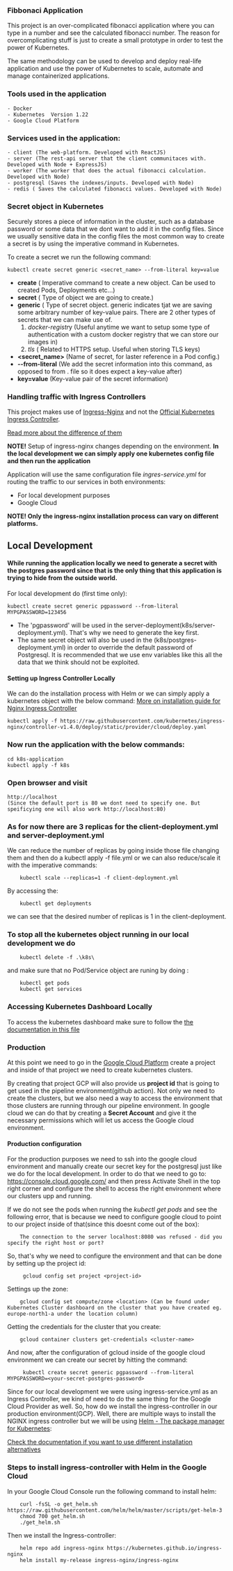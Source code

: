 ### Fibbonaci Application

This project is an over-complicated fibonacci application where you can type in a number and see the calculated fibonacci number.
The reason for overcomplicating stuff is just to create a small prototype in order to test the power of Kubernetes.

The same methodology can be used to develop and deploy real-life application and use the power of Kubernetes to scale, automate and manage containerized applications. 

### Tools used in the application 
    - Docker 
    - Kubernetes  Version 1.22
    - Google Cloud Platform

### Services used in the application:
    - client (The web-platform. Developed with ReactJS)
    - server (The rest-api server that the client communitaces with. Developed with Node + ExpressJS)
    - worker (The worker that does the actual fibonacci calculation. Developed with Node)
    - postgresql (Saves the indexes/inputs. Developed with Node)
    - redis ( Saves the calculated fibonacci values. Developed with Node) 

### Secret object in Kubernetes

Securely stores a piece of information in the cluster, such as a database password or some data that we dont want to add it in the config files.
Since we usually sensitive data in the config files the most common way to create a secret is by using the imperative command in Kubernetes. 

To create a secret we run the following command:

    kubectl create secret generic <secret_name> --from-literal key=value

  - **create** ( Imperative command to create a new object. Can be used to created Pods, Deployments etc...)
  - **secret** ( Type of object we are going to create.)
  - **generic** ( Type of secret object. generic indicates tjat we are saving some arbitrary number of key-value pairs. There are 2 other types of secrets that we can make use of.
    1. *docker-registr*y (Useful anytime we want to setup some type of authentication with a custom docker registry that we can store our images in)
    2. _tls_ ( Related to HTTPS setup. Useful when storing TLS keys)
  - **<secret_name>** (Name of secret, for laster reference in a Pod config.)
  - **--from-literal** (We add the secret information into this command, as opposed to from . file so it does expect a key-value after)
  - **key=value** (Key-value pair of the secret information)


### Handling traffic with Ingress Controllers 

This project makes use of [Ingress-Nginx](https://github.com/kubernetes/ingress-nginx) and not the [Official Kubernetes Ingress Controller](https://github.com/nginxinc/kubernetes-ingress).

[Read more about the difference of them](https://grigorkh.medium.com/there-are-two-nginx-ingress-controllers-for-k8s-what-44c7b548e678)

**NOTE!**
Setup of ingress-nginx changes depending on the environment.
**In the local development we can simply apply one kubernetes config file and then run the application**

Application will use the same configuration file _ingres-service.yml_ for routing the traffic to our services in both environments:
 - For local development purposes
 - Google Cloud 

**NOTE! Only the ingress-nginx installation process can vary on different platforms.**

## Local Development 

#### While running the application locally we need to generate a secret with the postgres password since that is the only thing that this application is trying to hide from the outside world.
For local development do (first time only):

    kubectl create secret generic pgpassword --from-literal MYPGPASSWORD=123456

 - The 'pgpassword' will be used in the server-deployment(k8s/server-deployment.yml). That's why we need to generate the key first.
 - The same secret object will also be used in the (k8s/postgres-deployment.yml) in order to override the default password of Postgresql.
 It is recommended that we use env variables like this all the data that we think should not be exploited.

#### Setting up Ingress Controller Locally
 We can do the installation process with Helm or we can simply apply a kubernetes object with the below command: 
[More on installation guide for Nginx Ingress Controller](https://kubernetes.github.io/ingress-nginx/deploy/#quick-start)

    kubectl apply -f https://raw.githubusercontent.com/kubernetes/ingress-nginx/controller-v1.4.0/deploy/static/provider/cloud/deploy.yaml

### Now run the application with the below commands:

    cd k8s-application
    kubectl apply -f k8s

### Open browser and visit 
    http://localhost
    (Since the default port is 80 we dont need to specify one. But speificying one will also work http://localhost:80)

### As for now there are 3 replicas for the client-deployment.yml and server-deployment.yml
We can reduce the number of replicas by going inside those file changing them and then do a kubectl apply -f file.yml or
we can also reduce/scale it with the imperative commands:
```
    kubectl scale --replicas=1 -f client-deployment.yml
```
By accessing the:
```
    kubectl get deployments
```
we can see that the desired number of replicas is 1 in the client-deployment. 
### To stop all the kubernetes object running in our local development we do 
```
    kubectl delete -f .\k8s\
```
and make sure that no Pod/Service object are runing by doing :
```
    kubectl get pods
    kubectl get services
```
 
### Accessing Kubernetes Dashboard Locally
To access the kubernetes dashboard make sure to follow the [the documentation in this file](k8s/dashboard/kubernetes-dashboard.md)

### Production
At this point we need to go in the [Google Cloud Platform](https://console.cloud.google.com/) create a project and inside of that project we need to create kubernetes clusters.

By creating that project GCP will also provide us **project id** that is going to get used in the pipeline environment(github action).
Not only we need to create the clusters, but we also need a way to access the environment that those clusters
are running through our pipeline environment. In google cloud we can do that by creating a **Secret Account** and give it the necessary permissions which
will let us access the Google cloud environment. 


#### Production configuration
 For the production purposes we need to ssh into the google cloud environment and manually create our secret key for the postgresql just like we do for the local development. 
 In order to do that we need to go to: https://console.cloud.google.com/ and then press Activate Shell in the top right corner and configure the shell to access the right environment where our clusters upp and running.

If we do not see the pods when running the *kubectl get pods* and see the following error, that is because we need to configure google cloud to point to our project inside of that(since this doesnt come out of the box):
```
    The connection to the server localhost:8080 was refused - did you specify the right host or port?
```
So, that's why we need to configure the environment and that can be done by setting up the project id:
```
     gcloud config set project <project-id>
```
Settings up the zone:
```
    gcloud config set compute/zone <location> (Can be found under Kubernetes Cluster dashboard on the cluster that you have created eg. europe-north1-a under the location column)
```
Getting the credentials for the cluster that you create:
```
    gcloud container clusters get-credentials <cluster-name>
```
And now, after the configuration of gcloud inside of the google cloud environment we can create our secret by hitting the command:
```
     kubectl create secret generic pgpassword --from-literal MYPGPASSWORD=<your-secret-postgres-password>
```


Since for our local development we were using ingress-service.yml as an Ingress Controller, we kind of need to do the same thing for the Google Cloud Provider as well.
So, how do we install the ingress-controller in our production environment(GCP). 
Well, there are multiple ways to install the NGINX ingress controller but we will be using [Helm - The package manager for Kubernetes](https://helm.sh/):

[Check the documentation if you want to use different installation alternatives](https://kubernetes.github.io/ingress-nginx/deploy/)

### Steps to install ingress-controller with Helm in the Google Cloud

In your Google Cloud Console run the following command to install helm:
```
    curl -fsSL -o get_helm.sh https://raw.githubusercontent.com/helm/helm/master/scripts/get-helm-3
    chmod 700 get_helm.sh 
    ./get_helm.sh
```
Then we install the Ingress-controller:
```
    helm repo add ingress-nginx https://kubernetes.github.io/ingress-nginx
    helm install my-release ingress-nginx/ingress-nginx
```